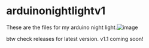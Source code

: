 # arduinonightlightv1
These are the files for my arduino night light.![image](https://github.com/user-attachments/assets/123860f2-126b-41e7-9f19-f27f7fd63a64)

btw check releases for latest version.
v1.1 coming soon!
